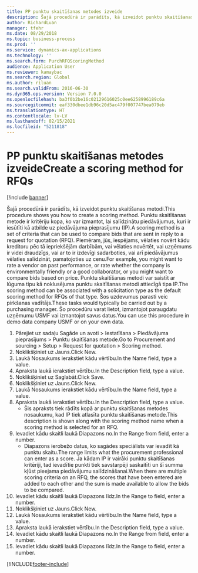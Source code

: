 ```yaml
---
title: PP punktu skaitīšanas metodes izveide
description: Šajā procedūrā ir parādīts, kā izveidot punktu skaitīšanas metodi.
author: RichardLuan
manager: tfehr
ms.date: 08/29/2018
ms.topic: business-process
ms.prod: ''
ms.service: dynamics-ax-applications
ms.technology: ''
ms.search.form: PurchRFQScoringMethod
audience: Application User
ms.reviewer: kamaybac
ms.search.region: Global
ms.author: riluan
ms.search.validFrom: 2016-06-30
ms.dyn365.ops.version: Version 7.0.0
ms.openlocfilehash: ba3f0b2be16c02129616025c0ee6258996189c6a
ms.sourcegitcommit: eaf330dbee1db96c20d5ac479f007747bea079eb
ms.translationtype: HT
ms.contentlocale: lv-LV
ms.lasthandoff: 02/15/2021
ms.locfileid: "5211818"
---
```

# <a name="create-a-scoring-method-for-rfqs"></a><span data-ttu-id="9ebc8-103">PP punktu skaitīšanas metodes izveide</span><span class="sxs-lookup"><span data-stu-id="9ebc8-103">Create a scoring method for RFQs</span></span>

[!include [banner](../../includes/banner.md)]

<span data-ttu-id="9ebc8-104">Šajā procedūrā ir parādīts, kā izveidot punktu skaitīšanas metodi.</span><span class="sxs-lookup"><span data-stu-id="9ebc8-104">This procedure shows you how to create a scoring method.</span></span> <span data-ttu-id="9ebc8-105">Punktu skaitīšanas metode ir kritēriju kopa, ko var izmantot, lai salīdzinātu piedāvājumus, kuri ir iesūtīti kā atbilde uz piedāvājuma pieprasījumu (IP).</span><span class="sxs-lookup"><span data-stu-id="9ebc8-105">A scoring method is a set of criteria that can be used to compare bids that are sent in reply to a request for quotation (RFQ).</span></span> <span data-ttu-id="9ebc8-106">Piemēram, jūs, iespējams, vēlaties novērt kādu kreditoru pēc tā iepriekšējām darbībām, vai vēlaties novērtēt, vai uzņēmums ir videi draudzīgs, vai ar to ir izdevīgi sadarboties, vai arī piedāvājumus vēlaties salīdzināt, pamatojoties uz cenu.</span><span class="sxs-lookup"><span data-stu-id="9ebc8-106">For example, you might want to rate a vendor on past performance, or rate whether the company is environmentally friendly or a good collaborator, or you might want to compare bids based on price.</span></span> <span data-ttu-id="9ebc8-107">Punktu skaitīšanas metodi var saistīt ar lūguma tipu kā noklusējuma punktu skaitīšanas metodi attiecīgā tipa IP.</span><span class="sxs-lookup"><span data-stu-id="9ebc8-107">The scoring method can be associated with a solicitation type as the default scoring method for RFQs of that type.</span></span> <span data-ttu-id="9ebc8-108">Šos uzdevumus parasti veic pirkšanas vadītājs.</span><span class="sxs-lookup"><span data-stu-id="9ebc8-108">These tasks would typically be carried out by a purchasing manager.</span></span> <span data-ttu-id="9ebc8-109">Šo procedūru varat lietot, izmantojot paraugdatu uzņēmumu USMF vai izmantojot savus datus.</span><span class="sxs-lookup"><span data-stu-id="9ebc8-109">You can use this procedure in demo data company USMF or on your own data.</span></span>

1. <span data-ttu-id="9ebc8-110">Pārejiet uz sadaļu Sagāde un avoti > Iestatīšana > Piedāvājuma pieprasījums > Punktu skaitīšanas metode.</span><span class="sxs-lookup"><span data-stu-id="9ebc8-110">Go to Procurement and sourcing > Setup > Request for quotation > Scoring method.</span></span>
2. <span data-ttu-id="9ebc8-111">Noklikšķiniet uz Jauns.</span><span class="sxs-lookup"><span data-stu-id="9ebc8-111">Click New.</span></span>
3. <span data-ttu-id="9ebc8-112">Laukā Nosaukums ierakstiet kādu vērtību.</span><span class="sxs-lookup"><span data-stu-id="9ebc8-112">In the Name field, type a value.</span></span>
4. <span data-ttu-id="9ebc8-113">Apraksta laukā ierakstiet vērtību.</span><span class="sxs-lookup"><span data-stu-id="9ebc8-113">In the Description field, type a value.</span></span>
5. <span data-ttu-id="9ebc8-114">Noklikšķiniet uz Saglabāt.</span><span class="sxs-lookup"><span data-stu-id="9ebc8-114">Click Save.</span></span>
6. <span data-ttu-id="9ebc8-115">Noklikšķiniet uz Jauns.</span><span class="sxs-lookup"><span data-stu-id="9ebc8-115">Click New.</span></span>
7. <span data-ttu-id="9ebc8-116">Laukā Nosaukums ierakstiet kādu vērtību.</span><span class="sxs-lookup"><span data-stu-id="9ebc8-116">In the Name field, type a value.</span></span>
8. <span data-ttu-id="9ebc8-117">Apraksta laukā ierakstiet vērtību.</span><span class="sxs-lookup"><span data-stu-id="9ebc8-117">In the Description field, type a value.</span></span>
    * <span data-ttu-id="9ebc8-118">Šis apraksts tiek rādīts kopā ar punktu skaitīšanas metodes nosaukumu, kad IP tiek atlasīta punktu skaitīšanas metode.</span><span class="sxs-lookup"><span data-stu-id="9ebc8-118">This description is shown along with the scoring method name when a scoring method is selected for an RFQ.</span></span>  
9. <span data-ttu-id="9ebc8-119">Ievadiet kādu skaitli laukā Diapazons no.</span><span class="sxs-lookup"><span data-stu-id="9ebc8-119">In the Range from field, enter a number.</span></span>
    * <span data-ttu-id="9ebc8-120">Diapazons ierobežo datus, ko sagādes speciālists var ievadīt kā punktu skaitu.</span><span class="sxs-lookup"><span data-stu-id="9ebc8-120">The range limits what the procurement professional can enter as a score.</span></span> <span data-ttu-id="9ebc8-121">Ja kādam IP ir vairāki punktu skaitīšanas kritēriji, tad ievadītie punkti tiek savstarpēji saskaitīti un šī summa kļūst pieejama piedāvājumu salīdzināšanai.</span><span class="sxs-lookup"><span data-stu-id="9ebc8-121">When there are multiple scoring criteria on an RFQ, the scores that have been entered are added to each other and the sum is made available to allow the bids to be compared.</span></span>  
10. <span data-ttu-id="9ebc8-122">Ievadiet kādu skaitli laukā Diapazons līdz.</span><span class="sxs-lookup"><span data-stu-id="9ebc8-122">In the Range to field, enter a number.</span></span>
11. <span data-ttu-id="9ebc8-123">Noklikšķiniet uz Jauns.</span><span class="sxs-lookup"><span data-stu-id="9ebc8-123">Click New.</span></span>
12. <span data-ttu-id="9ebc8-124">Laukā Nosaukums ierakstiet kādu vērtību.</span><span class="sxs-lookup"><span data-stu-id="9ebc8-124">In the Name field, type a value.</span></span>
13. <span data-ttu-id="9ebc8-125">Apraksta laukā ierakstiet vērtību.</span><span class="sxs-lookup"><span data-stu-id="9ebc8-125">In the Description field, type a value.</span></span>
14. <span data-ttu-id="9ebc8-126">Ievadiet kādu skaitli laukā Diapazons no.</span><span class="sxs-lookup"><span data-stu-id="9ebc8-126">In the Range from field, enter a number.</span></span>
15. <span data-ttu-id="9ebc8-127">Ievadiet kādu skaitli laukā Diapazons līdz.</span><span class="sxs-lookup"><span data-stu-id="9ebc8-127">In the Range to field, enter a number.</span></span>



[!INCLUDE[footer-include](../../../includes/footer-banner.md)]